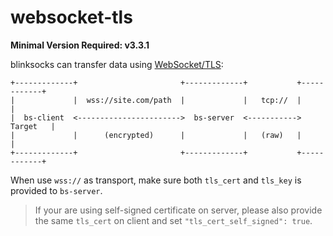 # websocket-tls

**Minimal Version Required: v3.3.1**

blinksocks can transfer data using [WebSocket/TLS]:


```
+-------------+                       +-------------+           +------------+
|             |  wss://site.com/path  |             |   tcp://  |            |
|  bs-client  <----------------------->  bs-server  <----------->   Target   |
|             |      (encrypted)      |             |   (raw)   |            |
+-------------+                       +-------------+           +------------+
```

When use `wss://` as transport, make sure both `tls_cert` and `tls_key` is provided to `bs-server`.

> If your are using self-signed certificate on server, please also provide the same `tls_cert` on client and set `"tls_cert_self_signed": true`.

[WebSocket/TLS]: ../websocket-tls
